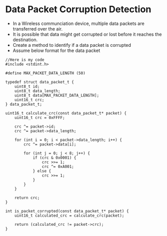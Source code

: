 # Data Packet Corruption Detection
* In a Wireless communciation device, multiple data packets are transferred over the air. 
* It is possible that data might get corrupted or lost before it reaches the destination.
* Create a method to identify if a data packet is corrupted
* Assume below format for the data packet

```
//Here is my code 
#include <stdint.h>

#define MAX_PACKET_DATA_LENGTH (50)

typedef struct data_packet_t {
    uint8_t id;
    uint8_t data_length;
    uint8_t data[MAX_PACKET_DATA_LENGTH];
    uint16_t crc;
} data_packet_t;

uint16_t calculate_crc(const data_packet_t* packet) {
    uint16_t crc = 0xFFFF;
    
    crc ^= packet->id;
    crc ^= packet->data_length;

    for (int i = 0; i < packet->data_length; i++) {
        crc ^= packet->data[i];
        
        for (int j = 0; j < 8; j++) {
            if (crc & 0x0001) {
                crc >>= 1;
                crc ^= 0xA001;
            } else {
                crc >>= 1;
            }
        }
    }
    
    return crc;
}

int is_packet_corrupted(const data_packet_t* packet) {
    uint16_t calculated_crc = calculate_crc(packet);
    
    return (calculated_crc != packet->crc);
}

```
